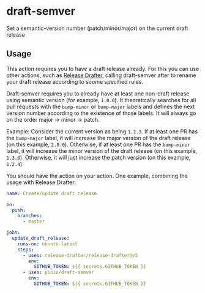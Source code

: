 # draft-semver
Set a semantic-version number (patch/minor/major) on the current draft release

## Usage

This action requires you to have a draft release already. For this you can use other
actions, such as [Release Drafter](https://github.com/release-drafter/release-drafter),
calling draft-semver after to rename your draft release according to soome specified rules.

Draft-semver requires you to already have at least one non-draft release using semantic
version (for example, `1.0.0`). It theoretically searches for all pull requests with the
`bump-minor` or `bump-major` labels and defines the next version number according to
the existence of those labels. It will always go on the order major -> minor -> patch.

Example: Consider the current version as being `1.2.3`. If at least one PR has the
`bump-major` label, it will increase the major version of the draft release (on this
example, `2.0.0`). Otherwise, if at least one PR has the `bump-minor` label, it will
increase the minor version of the draft release (on this example, `1.3.0`). Otherwise,
it will just increase the patch version (on this example, `1.2.4`).

You should have the action on your action. One example, combining the usage with
Release Drafter:

```yaml
name: Create/update draft release

on:
  push:
    branches:
      - master

jobs:
  update_draft_release:
    runs-on: ubuntu-latest
    steps:
      - uses: release-drafter/release-drafter@v5
        env:
          GITHUB_TOKEN: ${{ secrets.GITHUB_TOKEN }}
      - uses: pinio/draft-semver
        env:
          GITHUB_TOKEN: ${{ secrets.GITHUB_TOKEN }}
```
